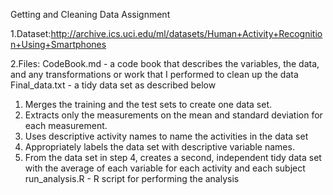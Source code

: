 Getting and Cleaning Data Assignment

1.Dataset:http://archive.ics.uci.edu/ml/datasets/Human+Activity+Recognition+Using+Smartphones

2.Files:
CodeBook.md - a code book that describes the variables, the data, and any transformations or work that I performed to clean up the data 
Final_data.txt - a tidy data set as described below
1) Merges the training and the test sets to create one data set.
2) Extracts only the measurements on the mean and standard deviation for each measurement.
3) Uses descriptive activity names to name the activities in the data set
4) Appropriately labels the data set with descriptive variable names.
5) From the data set in step 4, creates a second, independent tidy data set with the average of each variable for each activity and each subject
run_analysis.R  - R script for performing the analysis